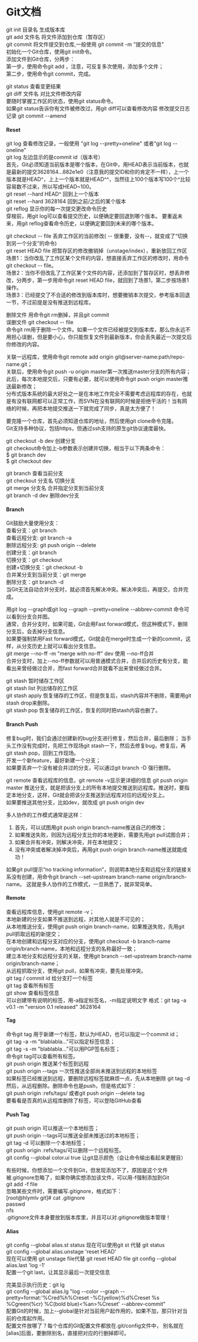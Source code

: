 # Git文档
git init 目录名    生成版本库  
git add  文件名    将文件添加到仓库（暂存区）  
git commit   将文件提交到仓库,一般使用 git commit -m "提交的信息"  
初始化一个Git仓库，使用git init命令。  
添加文件到Git仓库，分两步：  
第一步，使用命令git add <file>，注意，可反复多次使用，添加多个文件；  
第二步，使用命令git commit，完成。  

git status  查看变更结果  
git diff 文件名  对比文件修改内容  
要随时掌握工作区的状态，使用git status命令。  
如果git status告诉你有文件被修改过，用git diff可以查看修改内容
修改提交日志记录  git commit --amend   

#### Reset
git log 查看修改记录，一般使用 "git log --pretty=oneline" 或者“git  log --oneline”  
git log 左边显示的是commit id（版本号）  
首先，Git必须知道当前版本是哪个版本，在Git中，用HEAD表示当前版本，也就是最新的提交3628164...882e1e0（注意我的提交ID和你的肯定不一样），上一个版本就是HEAD^，上上一个版本就是HEAD^^，当然往上100个版本写100个^比较容易数不过来，所以写成HEAD~100。  
git reset --hard HEAD^  回到上一个版本  
git reset --hard 3628164 回到之前/之后的某个版本  
git reflog  显示你的每一次提交更改命令历史  
穿梭前，用git log可以查看提交历史，以便确定要回退到哪个版本。
要重返未来，用git reflog查看命令历史，以便确定要回到未来的哪个版本。  

git checkout  -- file  丢弃工作区的当前修改(  -- 很重要，没有--，就变成了“切换到另一个分支”的命令)  
git reset HEAD file  把暂存区的修改撤销掉（unstage/index），重新放回工作区  
场景1：当你改乱了工作区某个文件的内容，想直接丢弃工作区的修改时，用命令git checkout -- file。  
场景2：当你不但改乱了工作区某个文件的内容，还添加到了暂存区时，想丢弃修改，分两步，第一步用命令git reset HEAD file，就回到了场景1，第二步按场景1操作。  
场景3：已经提交了不合适的修改到版本库时，想要撤销本次提交，参考版本回退一节，不过前提是没有推送到远程库。  

删除文件   用命令git rm删掉，并且git commit   
误删文件   git checkout  -- file  
命令git rm用于删除一个文件。如果一个文件已经被提交到版本库，那么你永远不用担心误删，但是要小心，你只能恢复文件到最新版本，你会丢失最近一次提交后你修改的内容。  

关联一远程库，使用命令git remote add origin git@server-name:path/repo-name.git；  
关联后，使用命令git push -u origin master第一次推送master分支的所有内容；  
此后，每次本地提交后，只要有必要，就可以使用命令git push origin master推送最新修改；  
分布式版本系统的最大好处之一是在本地工作完全不需要考虑远程库的存在，也就是有没有联网都可以正常工作，而SVN在没有联网的时候是拒绝干活的！当有网络的时候，再把本地提交推送一下就完成了同步，真是太方便了！  

要克隆一个仓库，首先必须知道仓库的地址，然后使用git clone命令克隆。  
Git支持多种协议，包括https，但通过ssh支持的原生git协议速度最快。  

git checkout -b dev   创建分支  
git checkout命令加上-b参数表示创建并切换，相当于以下两条命令：  
$ git branch dev  
$ git checkout dev  

git branch    查看当前分支  
git checkout  分支名    切换分支  
git merge  分支名   合并指定分支到当前分支  
git branch -d dev   删除dev分支  

#### Branch
Git鼓励大量使用分支：  
查看分支：git branch  
查看远程分支: git branch –a  
删除远程分支: git push origin --delete <branchName>  
创建分支：git branch <name>  
切换分支：git checkout <name>  
创建+切换分支：git checkout -b <name>  
合并某分支到当前分支：git merge <name>  
删除分支：git branch -d <name>  
当Git无法自动合并分支时，就必须首先解决冲突。解决冲突后，再提交，合并完成。  
  
  
用git log --graph或git log --graph --pretty=oneline  --abbrev-commit 命令可以看到分支合并图。  
通常，合并分支时，如果可能，Git会用Fast forward模式，但这种模式下，删除分支后，会丢掉分支信息。  
如果要强制禁用Fast forward模式，Git就会在merge时生成一个新的commit，这样，从分支历史上就可以看出分支信息。  
git merge --no-ff -m "merge with no-ff" dev  使用 --no-ff合并  
合并分支时，加上--no-ff参数就可以用普通模式合并，合并后的历史有分支，能看出来曾经做过合并，而fast forward合并就看不出来曾经做过合并。    

git stash  暂时储存工作区  
git stash list 列出储存的工作区  
git stash apply  恢复储存的工作区，但是恢复后，stash内容并不删除，需要用git stash drop来删除。  
git stash pop  恢复储存的工作区，恢复的同时把stash内容也删了。  

#### Branch Push
修复bug时，我们会通过创建新的bug分支进行修复，然后合并，最后删除；
当手头工作没有完成时，先把工作现场git stash一下，然后去修复bug，修复后，再git stash pop，回到工作现场。  
开发一个新feature，最好新建一个分支；  
如果要丢弃一个没有被合并过的分支，可以通过git branch -D <name> 强行删除。  

git remote  查看远程库的信息，git remote -v显示更详细的信息
git push origin master  推送分支，就是把该分支上的所有本地提交推送到远程库。推送时，要指定本地分支，这样，Git就会把该分支推送到远程库对应的远程分支上。  
如果要推送其他分支，比如dev，就改成 git push origin dev   

多人协作的工作模式通常是这样：  
1.	首先，可以试图用git push origin branch-name推送自己的修改；  
2.	如果推送失败，则因为远程分支比你的本地更新，需要先用git pull试图合并；  
3.	如果合并有冲突，则解决冲突，并在本地提交；  
4.	没有冲突或者解决掉冲突后，再用git push origin branch-name推送就能成功！  
 
 
如果git pull提示“no tracking information”，则说明本地分支和远程分支的链接关系没有创建，用命令git branch --set-upstream branch-name origin/branch-name。
这就是多人协作的工作模式，一旦熟悉了，就非常简单。

#### Remote
查看远程库信息，使用git remote -v；  
本地新建的分支如果不推送到远程，对其他人就是不可见的；  
从本地推送分支，使用git push origin branch-name，如果推送失败，先用git pull抓取远程的新提交；  
在本地创建和远程分支对应的分支，使用git checkout -b branch-name origin/branch-name，本地和远程分支的名称最好一致；  
建立本地分支和远程分支的关联，使用git branch --set-upstream branch-name origin/branch-name；  
从远程抓取分支，使用git pull，如果有冲突，要先处理冲突。  
git tag <name>/ commit id  给分支打一个标签  
git tag    查看所有标签  
git show <tagname>   查看标签信息  
可以创建带有说明的标签，用-a指定标签名，-m指定说明文字
格式：git tag -a v0.1 -m "version 0.1 released" 3628164  

#### Tag
命令git tag <name>用于新建一个标签，默认为HEAD，也可以指定一个commit id；  
git tag -a <tagname> -m "blablabla..."可以指定标签信息；  
git tag -s <tagname> -m "blablabla..."可以用PGP签名标签；  
命令git tag可以查看所有标签。  
git push origin <tagname>  推送某个标签到远程  
git push origin --tags   一次性推送全部尚未推送到远程的本地标签  
如果标签已经推送到远程，要删除远程标签就麻烦一点，先从本地删除
git tag -d <tagname>  
然后，从远程删除。删除命令也是push，但是格式如下：  
git push origin :refs/tags/<tagname> 或者git push origin --delete tag <tagname>  
要看看是否真的从远程库删除了标签，可以登陆GitHub查看  

#### Push Tag
git push origin <tagname>可以推送一个本地标签；  
git push origin --tags可以推送全部未推送过的本地标签；  
git tag -d <tagname>可以删除一个本地标签；  
git push origin :refs/tags/<tagname>可以删除一个远程标签。  
git config --global color.ui true  让git显示颜色（会让命令输出看起来更醒目）  

有些时候，你想添加一个文件到Git，但发现添加不了，原因是这个文件被.gitignore忽略了，如果你确实想添加该文件，可以用-f强制添加到Git   
git add -f  file  
忽略某些文件时，需要编写.gitignore，格式如下：  
[root@hlymlv git]# cat .gitignore  
passwd  
nfs  
.gitignore文件本身要放到版本库里，并且可以对.gitignore做版本管理！  


#### Alias  
git config --global alias.st status  现在可以使用git st 代替 git status  
git config --global alias.unstage  'reset HEAD'  
现在可以使用 git unstage  file代替 git reset HEAD file
git config --global alias.last 'log -1'  
配置一个git last，让其显示最后一次提交信息  
  
完美显示执行历史：git  lg  
git config --global alias.lg "log --color --graph --pretty=format:'%Cred%h%Creset -%C(yellow)%d%Creset %s %Cgreen(%cr) %C(bold blue)<%an>%Creset' --abbrev-commit"  
配置Git的时候，加上--global是针对当前用户起作用的，如果不加，那只针对当前的仓库起作用。  
配置文件放哪了？每个仓库的Git配置文件都放在.git/config文件中， 别名就在[alias]后面，要删除别名，直接把对应的行删掉即可。